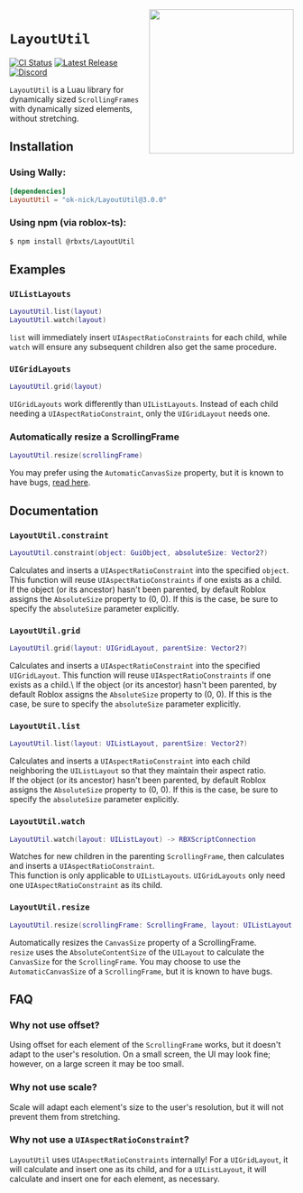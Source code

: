 <img align = 'right' width = '256' src = 'https://github.com/ok-nick/LayoutUtil/blob/master/assets/icon-256.png?raw=true'/>

# `LayoutUtil`
[![CI Status](https://img.shields.io/github/workflow/status/ok-nick/LayoutUtil/Build)](https://github.com/ok-nick/LayoutUtil/actions?query=workflow%3ABuild)
[![Latest Release](https://img.shields.io/github/v/release/ok-nick/LayoutUtil?include_prereleases)](https://github.com/ok-nick/LayoutUtil/releases/latest)
[![Discord](https://img.shields.io/discord/834969350061424660)](https://discord.gg/w9Bc6xH7uC)

`LayoutUtil` is a Luau library for dynamically sized `ScrollingFrames` with dynamically sized elements, without stretching.

## Installation

### Using Wally:
```toml
[dependencies]
LayoutUtil = "ok-nick/LayoutUtil@3.0.0"
```

### Using npm (via roblox-ts):
```bash
$ npm install @rbxts/LayoutUtil
```

## Examples
### `UIListLayouts`
```lua
LayoutUtil.list(layout)
LayoutUtil.watch(layout)
```
`list` will immediately insert `UIAspectRatioConstraints` for each child, while `watch` will ensure any subsequent children also get the same procedure.

### `UIGridLayouts`
```lua
LayoutUtil.grid(layout)
```
`UIGridLayouts` work differently than `UIListLayouts`. Instead of each child needing a `UIAspectRatioConstraint`, only the `UIGridLayout` needs one.

### Automatically resize a ScrollingFrame
```lua
LayoutUtil.resize(scrollingFrame)
```
You may prefer using the `AutomaticCanvasSize` property, but it is known to have bugs, [read here](#LayoutUtilresize).

## Documentation
### `LayoutUtil.constraint`
```lua
LayoutUtil.constraint(object: GuiObject, absoluteSize: Vector2?)
```
Calculates and inserts a `UIAspectRatioConstraint` into the specified `object`. This function will reuse `UIAspectRatioConstraints` if one exists as a child.\
If the object (or its ancestor) hasn't been parented, by default Roblox assigns the `AbsoluteSize` property to (0, 0). If this is the case, be sure to specify the `absoluteSize` parameter explicitly.

### `LayoutUtil.grid`
```lua
LayoutUtil.grid(layout: UIGridLayout, parentSize: Vector2?)
```
Calculates and inserts a `UIAspectRatioConstraint` into the specified `UIGridLayout`. This function will reuse `UIAspectRatioConstraints` if one exists as a child.\\
If the object (or its ancestor) hasn't been parented, by default Roblox assigns the `AbsoluteSize` property to (0, 0). If this is the case, be sure to specify the `absoluteSize` parameter explicitly.

### `LayoutUtil.list`
```lua
LayoutUtil.list(layout: UIListLayout, parentSize: Vector2?)
```
Calculates and inserts a `UIAspectRatioConstraint` into each child neighboring the `UIListLayout` so that they maintain their aspect ratio.\
If the object (or its ancestor) hasn't been parented, by default Roblox assigns the `AbsoluteSize` property to (0, 0). If this is the case, be sure to specify the `absoluteSize` parameter explicitly.

### `LayoutUtil.watch`
```lua
LayoutUtil.watch(layout: UIListLayout) -> RBXScriptConnection
```
Watches for new children in the parenting `ScrollingFrame`, then calculates and inserts a `UIAspectRatioConstraint`.\
This function is only applicable to `UIListLayouts`. `UIGridLayouts` only need one `UIAspectRatioConstraint` as its child.

### `LayoutUtil.resize`
```lua
LayoutUtil.resize(scrollingFrame: ScrollingFrame, layout: UIListLayout | UIGridLayout, axis: Enum.AutomaticSize) -> RBXScriptConnection
```
Automatically resizes the `CanvasSize` property of a ScrollingFrame.\
`resize` uses the `AbsoluteContentSize` of the `UILayout` to calculate the `CanvasSize` for the `ScrollingFrame`. You may choose to use the `AutomaticCanvasSize` of a `ScrollingFrame`, but it is known to have bugs. 

## FAQ
### Why not use offset?
Using offset for each element of the `ScrollingFrame` works, but it doesn't adapt to the user's resolution. On a small screen, the UI may look fine; however, on a large screen it may be too small.

### Why not use scale?
Scale will adapt each element's size to the user's resolution, but it will not prevent them from stretching.

### Why not use a `UIAspectRatioConstraint`?
`LayoutUtil` uses `UIAspectRatioConstraints` internally! For a `UIGridLayout`, it will calculate and insert one as its child, and for a `UIListLayout`, it will calculate and insert one for each element, as necessary. 

